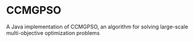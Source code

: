 # CCMGPSO
A Java implementation of CCMGPSO, an algorithm for solving large-scale multi-objective optimization problems 

